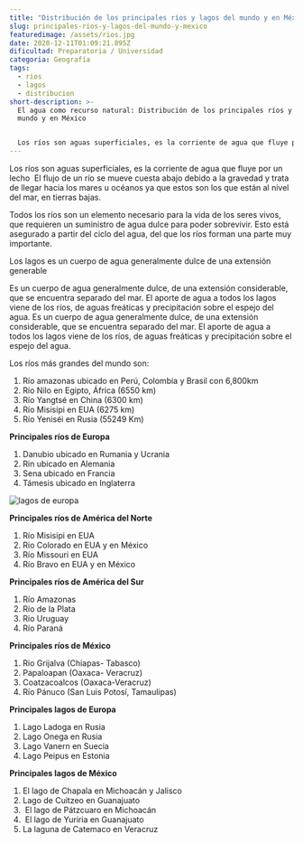 ```yaml
---
title: "Distribución de los principales ríos y lagos del mundo y en México "
slug: principales-rios-y-lagos-del-mundo-y-mexico
featuredimage: /assets/rios.jpg
date: 2020-12-11T01:09:21.895Z
dificultad: Preparatoria / Universidad
categoria: Geografía
tags:
  - rios
  - lagos
  - distribucion
short-description: >-
  El agua como recurso natural: Distribución de los principales ríos y lagos del
  mundo y en México 


  Los ríos son aguas superficiales, es la corriente de agua que fluye por un lecho
---
```

Los ríos son aguas superficiales, es la corriente de agua que fluye por un lecho  El flujo de un río se mueve cuesta abajo debido a la gravedad y trata de llegar hacia los mares u océanos ya que estos son los que están al nivel del mar, en tierras bajas.

Todos los ríos son un elemento necesario para la vida de los seres vivos, que requieren un suministro de agua dulce para poder sobrevivir. Esto está asegurado a partir del ciclo del agua, del que los ríos forman una parte muy importante.

Los lagos es un cuerpo de agua generalmente dulce de una extensión generable

Es un cuerpo de agua generalmente dulce, de una extensión considerable, que se encuentra separado del mar. El aporte de agua a todos los lagos viene de los ríos, de aguas freáticas y precipitación sobre el espejo del agua. Es un cuerpo de agua generalmente dulce, de una extensión considerable, que se encuentra separado del mar. El aporte de agua a todos los lagos viene de los ríos, de aguas freáticas y precipitación sobre el espejo del agua.

Los ríos más grandes del mundo son:

1. Río amazonas ubicado en Perú, Colombia y Brasil con 6,800km
2. Río Nilo en Egipto, África (6550 km)
3. Río Yangtsé en China (6300 km)
4. Río Misisipi en EUA (6275 km)
5. Río Yeniséi en Rusia (55249 Km)

**Principales ríos de Europa** 



1. Danubio ubicado en Rumania y Ucrania 
2. Rin ubicado en Alemania 
3. Sena ubicado en Francia 
4. Támesis ubicado en Inglaterra 

![lagos de europa ](/assets/lagosdeeuropa.jpg "lagos de europa ")

**Principales ríos de América del Norte**



1. Río Misisipi en EUA 
2. Rio Colorado en EUA y en México
3. Río Missouri en EUA
4. Río Bravo en EUA y en México

**Principales ríos de América del Sur**   

1. Río Amazonas 
2. Río de la Plata
3. Rio Uruguay 
4. Río Paraná

**Principales ríos de México** 

1. Rio Grijalva (Chiapas- Tabasco)
2. Papaloapan (Oaxaca- Veracruz)
3. Coatzacoalcos (Oaxaca-Veracruz)
4. Río Pánuco (San Luis Potosí, Tamaulipas)  

**Principales lagos de Europa**

1. Lago Ladoga en Rusia  
2. Lago Onega en Rusia 
3. Lago Vanern en Suecia 
4. Lago Peipus en Estonia 

**Principales lagos de México**

1. El lago de Chapala en Michoacán y Jalisco 
2. Lago de Cuitzeo en Guanajuato 
3.  El lago de Pátzcuaro en Michoacán
4.  El lago de Yuriria en Guanajuato 
5. La laguna de Catemaco en Veracruz